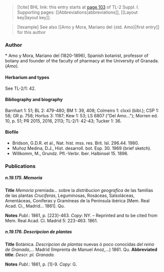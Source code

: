 > [!cite] BHL link: this entry starts at [page 103](https://www.biodiversitylibrary.org/item/103858#page/115/mode/1up) of TL-2 Suppl. I.
> Supporting pages: [[Abbreviations|abbreviations]], [[Layout key|layout key]].

> [!example] See also [[Amo y Mora, Mariano del {std. Amo}|first entry]] for this author

### Author

\* Amo y Mora, Mariano del (1820-1896), Spanish botanist, professor of botany and founder of the faculty of pharmacy at the University of Granada. (*Amo*).

#### Herbarium and types

See TL-2/1: 42.

#### Bibliography and biography

Barnhart 1: 51; BL 2: 479-480; BM 1: 39, 408; Colmeiro 1: clxxii (bibl.); CSP 1: 58; GR p. 758; Hortus 3: 1187; Kew 1: 53; LS 6807 ("Del Amo..."); Morren ed. 10, p. 51; PR 2015, 2016, 2113; TL-2/1: 42-43; Tucker 1: 36.

#### Biofile

- Bridson, G.D.R. et al., Nat. hist. mss. res. Brit. Isl. 296.44. 1980.
- Muñoz Medina, D.J., Hist. desarroll. bot. Esp. 30. 1969 (brief sketch).
- Willkomm, M., Grundz. Pfl.-Verbr. Iber. Halbinsel 15. 1896.

### Publications

##### n.19.175. Memoria

**Title**
*Memoria* premiada... sobre la *distribucion geografica* de las familias de las plantas *Crucíferas*, Leguminosas, Rosáceas, Salsoláceas, Amentáceas, Coníferas y Gramíneas de la Peninsula ibérica \[Mem. Real Acad. Ci., Madrid... 1861\]. Qu.

**Notes**
*Publ*.: 1861, p. \[223\]-463. *Copy*: NY. – Reprinted and to be cited from Mem. Real Acad. Ci. Madrid 5: 223-463. 1861.

##### n.19.176. Descripcion de plantas

**Title**
Botánica. *Descripcion de plantas* nuevas ó poco conocidas *del reino de Granada*,... Madrid (Imprenta de Manuel Anoz,...) 1861. Qu.
**Abbreviated title**: *Descr. pl. Granada*.

**Notes**
*Publ*.: 1861, p. \[1\]-9. *Copy*: G.

